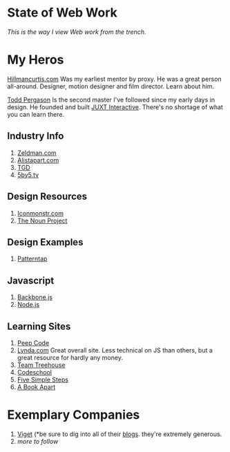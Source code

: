 # State of Web Work
*This is the way I view Web work from the trench.*

# My Heros
[Hillmancurtis.com](http://hillmancurtis.com) Was my earliest mentor by proxy. He was a great person all-around. Designer, motion designer and film director. Learn about him.

[Todd Pergason](http://toddp.me/) Is the second master I've followed since my early days in design. He founded and built [JUXT Interactive](http://www.juxtinteractive.com). There's no shortage of what you can learn there.

## Industry Info
1. [Zeldman.com](http://www.zeldman.com/)
2. [Alistapart.com](http://alistapart.com/)
3. [TGD](http://thegreatdiscontent.com/)
4. [5by5.tv](http://5by5.tv/)

## Design Resources
1. [Iconmonstr.com](http://iconmonstr.com/)
2. [The Noun Project](http://thenounproject.com/)

## Design Examples
1. [Patterntap](http://patterntap.com/)

## Javascript
1. [Backbone.js](http://backbonejs.org/)
2. [Node.js](http://nodejs.org/)

## Learning Sites
1. [Peep Code](https://peepcode.com/)
2. [Lynda.com](http://www.lynda.com/) Great overall site. Less technical on JS than others, but a great resource for hardly any money.
3. [Team Treehouse](http://teamtreehouse.com/)
4. [Codeschool](http://codeschool.com/)
5. [Five Simple Steps](http://www.fivesimplesteps.com/)
6. [A Book Apart](http://www.abookapart.com/)

# Exemplary Companies
1. [Viget](http://viget.com/) (*be sure to dig into all of their [blogs](http://viget.com/blogs). they're extremely generous.
2. *more to follow*
